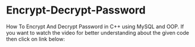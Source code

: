 # Encrypt-Decrypt-Password
How To Encrypt And Decrypt Password in C++ using MySQL and OOP.
If you want to watch the video for better understanding about the given code then click on link below:

 
